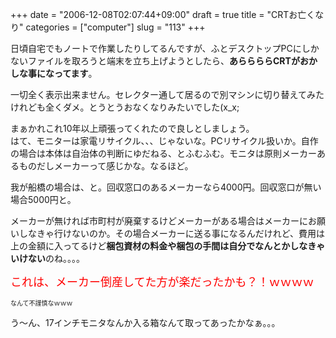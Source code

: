 +++
date = "2006-12-08T02:07:44+09:00"
draft = true
title = "CRTお亡くなり"
categories = ["computer"]
slug = "113"
+++

<p>日頃自宅でもノートで作業したりしてるんですが、ふとデスクトップPCにしかないファイルを取ろうと端末を立ち上げようとしたら、<strong>あららららCRTがおかしな事になってます</strong>。 </p>
<p>一切全く表示出来ません。セレクター通して居るので別マシンに切り替えてみたけれども全くダメ。とうとうおなくなりみたいでした(x_x; </p>
<p>まぁかれこれ10年以上頑張ってくれたので良しとしましょう。<br />
はて、モニターは家電リサイクル、、、じゃないな。PCリサイクル扱いか。自作の場合は本体は自治体の判断にゆだねる、とふむふむ。モニタは原則メーカーあるものだしメーカーって感じかな。なるほど。 </p>
<p>我が船橋の場合は、と。回収窓口のあるメーカーなら4000円。回収窓口が無い場合5000円と。 </p>
<p>メーカーが無ければ市町村が廃棄するけどメーカーがある場合はメーカーにお願いしなきゃ行けないのか。その場合メーカーに送る事になるんだけれど、費用は上の金額に入ってるけど<strong>梱包資材の料金や梱包の手間は自分でなんとかしなきゃいけない</strong>のね。。。。 </p>
<p><font size="+1" color="red">これは、メーカー倒産してた方が楽だったかも？！ｗｗｗｗ </font></p>
<p><font size="-3">なんて不謹慎なｗｗｗ</font></p>
<p>う～ん、17インチモニタなんか入る箱なんて取ってあったかなぁ。。。 </p>
